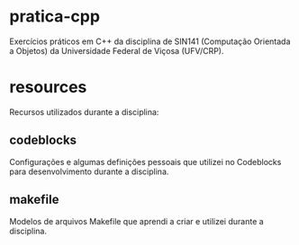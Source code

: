 # pratica-cpp

Exercícios práticos em C++ da disciplina de SIN141 (Computação Orientada a Objetos) da Universidade Federal de Viçosa (UFV/CRP).

# resources

Recursos utilizados durante a disciplina:

## codeblocks

Configurações e algumas definições pessoais que utilizei no Codeblocks para desenvolvimento durante a disciplina.

## makefile

Modelos de arquivos Makefile que aprendi a criar e utilizei durante a disciplina.
